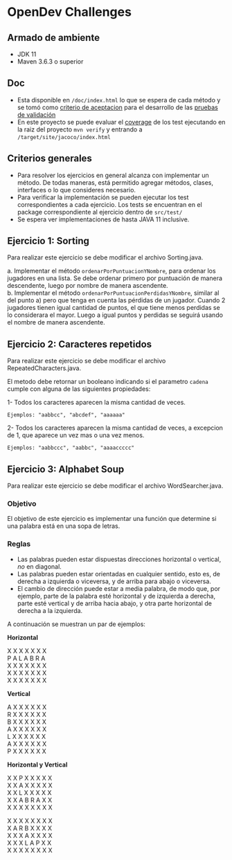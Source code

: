 # OpenDev Challenges

## Armado de ambiente

- JDK 11
- Maven 3.6.3 o superior

## Doc

 - Esta disponible en ```/doc/index.html``` lo que se espera de cada método y se tomó como [criterio de aceptacion](https://www.cybermedian.com/es/definition-of-done-vs-acceptance-criteria-in-scrum/) para el desarrollo de las [pruebas de validación](https://es.wikipedia.org/wiki/Pruebas_de_validaci%C3%B3n)
 - En este proyecto se puede evaluar el [coverage](https://es.wikipedia.org/wiki/Cobertura_de_c%C3%B3digo) de los test ejecutando en la raiz del proyecto ```mvn verify``` y entrando a ```/target/site/jacoco/index.html```

## Criterios generales

- Para resolver los ejercicios en general alcanza con implementar un método. De todas maneras, está permitido agregar
  métodos, clases, interfaces o lo que consideres necesario.
- Para verificar la implementación se pueden ejecutar los test correspondientes a cada ejercicio. Los tests se
  encuentran en el package correspondiente al ejercicio dentro de ```src/test/```
- Se espera ver implementaciones de hasta JAVA 11 inclusive.

## Ejercicio 1: Sorting

Para realizar este ejercicio se debe modificar el archivo Sorting.java.

a. Implementar el método `ordenarPorPuntuacionYNombre`, para ordenar los jugadores en una lista. Se debe ordenar primero
por puntuación de manera descendente, luego por nombre de manera ascendente.  
b. Implementar el método `ordenarPorPuntuacionPerdidasYNombre`, similar al del punto a) pero que tenga en cuenta las
pérdidas de un jugador. Cuando 2 jugadores tienen igual cantidad de puntos, el que tiene menos perdidas se lo
considerara el mayor. Luego a igual puntos y perdidas se seguirá usando el nombre de manera ascendente.

## Ejercicio 2: Caracteres repetidos

Para realizar este ejercicio se debe modificar el archivo RepeatedCharacters.java.

El metodo debe retornar un booleano indicando si el parametro `cadena` cumple con alguna de las siguientes propiedades:

1- Todos los caracteres aparecen la misma cantidad de veces.<br>

    Ejemplos: "aabbcc", "abcdef", "aaaaaa"

2- Todos los caracteres aparecen la misma cantidad de veces, a excepcion de 1, que aparece un vez mas o una vez menos.

    Ejemplos: "aabbccc", "aabbc", "aaaaccccc"

## Ejercicio 3: Alphabet Soup

Para realizar este ejercicio se debe modificar el archivo WordSearcher.java.

### Objetivo

El objetivo de este ejercicio es implementar una función que determine si una palabra está en una sopa de letras.

### Reglas

- Las palabras pueden estar dispuestas direcciones horizontal o vertical, _no_ en diagonal.
- Las palabras pueden estar orientadas en cualquier sentido, esto es, de derecha a izquierda o viceversa, y de arriba
  para abajo o viceversa.
- El cambio de dirección puede estar a media palabra, de modo que, por ejemplo, parte de la palabra esté horizontal y de
  izquierda a derecha, parte esté vertical y de arriba hacia abajo, y otra parte horizontal de derecha a la izquierda.

A continuación se muestran un par de ejemplos:

**Horizontal**

X X X X X X X  
P A L A B R A  
X X X X X X X   
X X X X X X X   
X X X X X X X

**Vertical**

A X X X X X X  
R X X X X X X   
B X X X X X X  
A X X X X X X   
L X X X X X X  
A X X X X X X  
P X X X X X X

**Horizontal y Vertical**

X X P X X X X X    
X X A X X X X X    
X X L X X X X X   
X X A B R A X X    
X X X X X X X X

X X X X X X X X  
X A R B X X X X  
X X X A X X X X   
X X X L A P X X  
X X X X X X X X   
